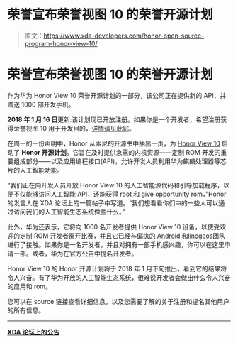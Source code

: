 # 荣誉宣布荣誉视图 10 的荣誉开源计划

> 原文：<https://www.xda-developers.com/honor-open-source-program-honor-view-10/>

# 荣誉宣布荣誉视图 10 的荣誉开源计划

作为华为 Honor View 10 荣誉开源计划的一部分，该公司正在提供新的 API，并赠送 1000 部开发手机。

**2018 年 1 月 16 日**更新:该计划现已开放注册。如果你是一个开发者，希望注册获得荣誉视图 10 用于开发目的，[详情请见此贴](https://forum.xda-developers.com/showpost.php?p=75226615&postcount=144)。

在周一的一份声明中，Honor 从索尼的开源书中抽出一页，为 [Honor View 10](https://www.xda-developers.com/honor-view-10-honor-7x-red-ces-2018-news/) 启动了 **Honor 开源计划**。它旨在及时提供急需的内核资源——定制 ROM 开发的重要组成部分——以及应用编程接口(API)，允许开发人员利用华为麒麟处理器等芯片的人工智能功能。

“我们正在向开发人员开放 Honor View 10 的人工智能源代码和引导加载程序，以便不仅能够访问人工智能 API，还能获得 root 和 give opportunity rom，”Honor 的发言人在 XDA 论坛上的一篇帖子中写道。“我们想看看你们中的一些人可以通过访问我们的人工智能生态系统做些什么。”

此外，华为还表示，它将向 1000 名开发者提供 Honor View 10 设备，以使受欢迎的定制 ROM 开发者离开比赛，并且它已经与[偏执的 Android](http://xda-developers.com/tag/paranoid-android) 和[linegeos](http://xda-developers.com/tag/lineage-os)团队进行了接触。如果你是一名开发者，并且对拥有一部手机感兴趣，你可以在这里申请一部。或者，华为在官方公告中提名开发者。

Honor View 10 的 Honor 开源计划将于 2018 年 1 月下旬推出，看到它的结果将令人兴奋。有了华为开放的人工智能生态系统，很难说开发者会做出什么令人兴奋的应用和 rom。

您可以在 source 链接查看详细信息，以及您需要了解的关于注册和提名其他用户的所有信息。

* * *

[**XDA 论坛上的公告**](https://forum.xda-developers.com/honor-view-10/how-to/honor-source-program-t3732573)